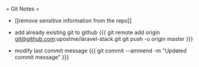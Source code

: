 = Git Notes =

  * [[remove sensitive information from the repo]]

  * add already existing git to github
    {{{
      git remote add origin git@github.com:upostme/laravel-stack.git
      git push -u origin master
    }}}

  * modify last commit message
    {{{
      git commit --ammend -m "Updated commit message" 
    }}}

